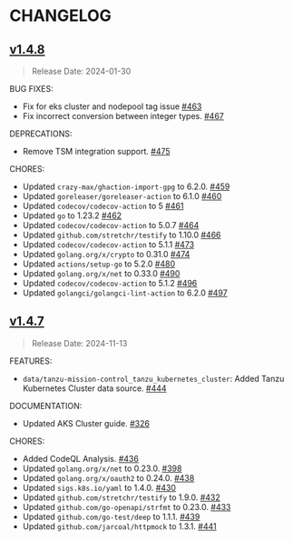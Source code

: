 # CHANGELOG

## [v1.4.8](https://github.com/vmware/terraform-provider-tanzu-mission-control/releases/tag/v1.4.8)

> Release Date: 2024-01-30

BUG FIXES:

- Fix for eks cluster and nodepool tag issue [\#463](https://github.com/vmware/terraform-provider-tanzu-mission-control/pull/463)
- Fix incorrect conversion between integer types. [\#467](https://github.com/vmware/terraform-provider-tanzu-mission-control/pull/467)

DEPRECATIONS:

- Remove TSM integration support. [\#475](https://github.com/vmware/terraform-provider-tanzu-mission-control/pull/475)

CHORES:

- Updated `crazy-max/ghaction-import-gpg` to 6.2.0. [\#459](https://github.com/vmware/terraform-provider-tanzu-mission-control/pull/459)
- Updated `goreleaser/goreleaser-action` to 6.1.0 [\#460](https://github.com/vmware/terraform-provider-tanzu-mission-control/pull/460)
- Updated `codecov/codecov-action` to 5 [\#461](https://github.com/vmware/terraform-provider-tanzu-mission-control/pull/461)
- Updated `go` to 1.23.2 [\#462](https://github.com/vmware/terraform-provider-tanzu-mission-control/pull/462)
- Updated `codecov/codecov-action` to 5.0.7 [\#464](https://github.com/vmware/terraform-provider-tanzu-mission-control/pull/464)
- Updated `github.com/stretchr/testify` to 1.10.0 [\#466](https://github.com/vmware/terraform-provider-tanzu-mission-control/pull/466)
- Updated `codecov/codecov-action` to 5.1.1 [\#473](https://github.com/vmware/terraform-provider-tanzu-mission-control/pull/473)
- Updated `golang.org/x/crypto` to 0.31.0 [\#474](https://github.com/vmware/terraform-provider-tanzu-mission-control/pull/474)
- Updated `actions/setup-go` to 5.2.0 [\#480](https://github.com/vmware/terraform-provider-tanzu-mission-control/pull/480)
- Updated `golang.org/x/net` to 0.33.0 [\#490](https://github.com/vmware/terraform-provider-tanzu-mission-control/pull/490)
- Updated `codecov/codecov-action` to 5.1.2 [\#496](https://github.com/vmware/terraform-provider-tanzu-mission-control/pull/496)
- Updated `golangci/golangci-lint-action` to 6.2.0 [\#497](https://github.com/vmware/terraform-provider-tanzu-mission-control/pull/497)

## [v1.4.7](https://github.com/vmware/terraform-provider-tanzu-mission-control/releases/tag/v1.4.7)

> Release Date: 2024-11-13

FEATURES:

- `data/tanzu-mission-control_tanzu_kubernetes_cluster`: Added Tanzu Kubernetes Cluster data source. [\#444](https://github.com/vmware/terraform-provider-vcf/pull/444)

DOCUMENTATION:

- Updated AKS Cluster guide. [\#326](https://github.com/vmware/terraform-provider-tanzu-mission-control/pull/326)

CHORES:

- Added CodeQL Analysis. [\#436](https://github.com/vmware/terraform-provider-tanzu-mission-control/pull/436)
- Updated `golang.org/x/net` to 0.23.0. [\#398](https://github.com/vmware/terraform-provider-tanzu-mission-control/pull/398)
- Updated `golang.org/x/oauth2` to 0.24.0. [\#438](https://github.com/vmware/terraform-provider-tanzu-mission-control/pull/438)
- Updated `sigs.k8s.io/yaml` to 1.4.0. [\#430](https://github.com/vmware/terraform-provider-tanzu-mission-control/pull/430)
- Updated `github.com/stretchr/testify` to 1.9.0. [\#432](https://github.com/vmware/terraform-provider-tanzu-mission-control/pull/432)
- Updated `github.com/go-openapi/strfmt` to 0.23.0. [\#433](https://github.com/vmware/terraform-provider-tanzu-mission-control/pull/433)
- Updated `github.com/go-test/deep` to 1.1.1. [\#439](https://github.com/vmware/terraform-provider-tanzu-mission-control/pull/439)
- Updated `github.com/jarcoal/httpmock` to 1.3.1. [\#441](https://github.com/vmware/terraform-provider-tanzu-mission-control/pull/441)
